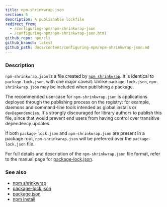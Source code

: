 ```yaml
---
title: npm-shrinkwrap.json
section: 5
description: A publishable lockfile
redirect_from:
  - /configuring-npm/npm-shrinkwrap-json
  - /configuring-npm/npm-shrinkwrap-json.html
github_repo: npm/cli
github_branch: latest
github_path: docs/content/configuring-npm/npm-shrinkwrap-json.md
---
```


### Description

`npm-shrinkwrap.json` is a file created by [`npm
shrinkwrap`](/cli/v8/commands/npm-shrinkwrap). It is identical to
`package-lock.json`, with one major caveat: Unlike `package-lock.json`,
`npm-shrinkwrap.json` may be included when publishing a package.

The recommended use-case for `npm-shrinkwrap.json` is applications deployed
through the publishing process on the registry: for example, daemons and
command-line tools intended as global installs or `devDependencies`. It's
strongly discouraged for library authors to publish this file, since that
would prevent end users from having control over transitive dependency
updates.

If both `package-lock.json` and `npm-shrinkwrap.json` are present in a
package root, `npm-shrinkwrap.json` will be preferred over the
`package-lock.json` file.

For full details and description of the `npm-shrinkwrap.json` file format,
refer to the manual page for
[package-lock.json](/cli/v8/configuring-npm/package-lock-json).

### See also

* [npm shrinkwrap](/cli/v8/commands/npm-shrinkwrap)
* [package-lock.json](/cli/v8/configuring-npm/package-lock-json)
* [package.json](/cli/v8/configuring-npm/package-json)
* [npm install](/cli/v8/commands/npm-install)
